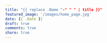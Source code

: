 ```yaml
---
title: "{{ replace .Name "-" " " | title }}"
featured_image: '/images/home_page.jpg'
date: {{ .Date }}
draft: true
comments: true
share: true  
---
```


